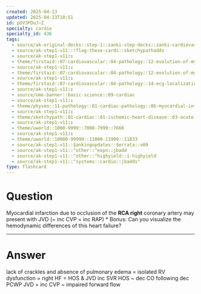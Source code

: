 ```yaml
---
created: 2025-04-13
updated: 2025-04-13T10:51
id: pDV3PDuJ~Z
specialty: cardio
specialty_id: 436
tags:
  - source/ak-original-decks::step-1::zanki-step-decks::zanki-cardiovascular::cardio-pathology
  - source/ak-step1-v11::!flag-these-cards::sketchypathadds
  - source/ak-step1-v11::
  - theme/firstaid::07-cardiovascular::04-pathology::12-evolution-of-myocardial-infarction
  - source/ak-step1-v11::
  - theme/firstaid::07-cardiovascular::04-pathology::12-evolution-of-myocardial-infarction::*basics
  - source/ak-step1-v11::
  - theme/firstaid::07-cardiovascular::04-pathology::14-ecg-localization-of-stemi::inferior-mi
  - source/ak-step1-v11::
  - source/ome-banner::basic-science::09-cardiac
  - source/ak-step1-v11::
  - theme/physeo::11-pathology::01-cardiac-pathology::06-myocardial-infarction
  - source/ak-step1-v11::
  - theme/sketchypath::01-cardiac::01-ischemic-heart-disease::03-acute-myocardial-infarction-&-post-mi-timeline
  - source/ak-step1-v11::
  - theme/uworld::1000-9999::7000-7999::7666
  - source/ak-step1-v11::
  - theme/uworld::10000-99999::11000-11999::11833
  - source/ak-step1-v11::$ankingupdates::$errata::v09
  - source/ak-step1-v11::^other::^expn::jbadd
  - source/ak-step1-v11::^other::^highyield::1-highyield
  - source/ak-step1-v11::^systems::cardio::jbadds"
type: flashcard
---
```


# Question
Myocardial infarction due to occlusion of the **RCA right** coronary artery may present with JVD (~ inc CVP = inc RAP)  * Bonus: Can you visualize the hemodynamic differences of this heart failure?

---

# Answer
lack of crackles and absence of pulmonary edema = isolated RV dysfunction = right HF = HOS & JVD  inc SVR HOS ~ dec CO following  dec PCWP JVD = inc CVP ~ impaired forward flow